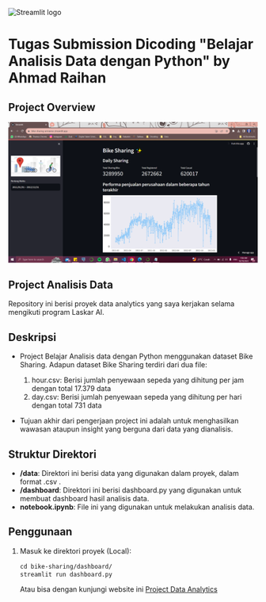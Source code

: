 <img src="https://user-images.githubusercontent.com/7164864/217935870-c0bc60a3-6fc0-4047-b011-7b4c59488c91.png" alt="Streamlit logo"></img>
# Tugas Submission Dicoding "Belajar Analisis Data dengan Python" by Ahmad Raihan

## Project Overview
![Bike Sharing Dashboard Streamlit Preview](https://raw.githubusercontent.com/ariniamsr/bike-sharing/main/preview.png)

## Project Analisis Data

Repository ini berisi proyek data analytics yang saya kerjakan selama mengikuti program Laskar AI. 

## Deskripsi

- Project Belajar Analisis data dengan Python menggunakan dataset Bike Sharing. Adapun dataset Bike Sharing terdiri dari dua file:
    1. hour.csv: Berisi jumlah penyewaan sepeda yang dihitung per jam dengan total 17.379 data
    2. day.csv: Berisi jumlah penyewaan sepeda yang dihitung per hari dengan total 731 data

-  Tujuan akhir dari pengerjaan project ini adalah untuk menghasilkan wawasan ataupun insight yang berguna dari data yang dianalisis.

## Struktur Direktori

- **/data**: Direktori ini berisi data yang digunakan dalam proyek, dalam format .csv .
- **/dashboard**: Direktori ini berisi dashboard.py yang digunakan untuk membuat dashboard hasil analisis data.
- **notebook.ipynb**: File ini yang digunakan untuk melakukan analisis data.

## Penggunaan
1. Masuk ke direktori proyek (Local):

    ```shell
    cd bike-sharing/dashboard/
    streamlit run dashboard.py
    ```
    Atau bisa dengan kunjungi website ini [Project Data Analytics](https://bike-sharing-ariniamsr.streamlit.app/)
